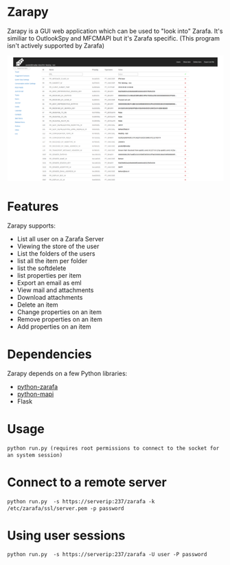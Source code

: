 Zarapy
======

Zarapy is a GUI web application which can be used to "look into" Zarafa.
It's similiar to OutlookSpy and MFCMAPI but it's Zarafa specific. (This program isn't actively supported by Zarafa)

![Zarapy](https://raw.githubusercontent.com/zarafagroupware/zarapy/master/zarapy/static/image/zarapy.png "Zarapy example")


Features
========

Zarapy supports:

* List all  user on a Zarafa Server
* Viewing the store of the user
* List the folders of the users
* list all the item per folder
* list the softdelete
* list properties per item
* Export an email as eml
* View mail and attachments
* Download attachments
* Delete an item
* Change properties on an item
* Remove properties on an item
* Add properties on an item


Dependencies
============

Zarapy depends on a few Python libraries:

* [python-zarafa](https://github.com/zarafagroupware/python-zarafa.git)
* [python-mapi](https://download.zarafa.com/community/final/)
* Flask

Usage
=====

    python run.py (requires root permissions to connect to the socket for an system session)

Connect to a remote server
=======================

    python run.py  -s https://serverip:237/zarafa -k /etc/zarafa/ssl/server.pem -p password


Using user sessions
===================

    python run.py  -s https://serverip:237/zarafa -U user -P password
